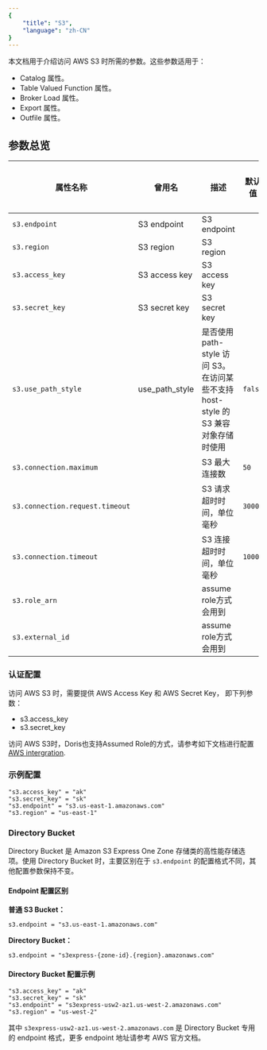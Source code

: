 ```yaml
---
{
    "title": "S3",
    "language": "zh-CN"
}
---
```


本文档用于介绍访问 AWS S3 时所需的参数。这些参数适用于：
- Catalog 属性。
- Table Valued Function 属性。
- Broker Load 属性。
- Export 属性。
- Outfile 属性。

## 参数总览

| 属性名称                     | 曾用名         | 描述                                           | 默认值        | 是否必须 |
|------------------------------|----------------|------------------------------------------------|--------------|----------|
| `s3.endpoint`                 | S3 endpoint    | S3 endpoint                                    |              | 是       |
| `s3.region`                   | S3 region      | S3 region                                      |              | 否       |
| `s3.access_key`               | S3 access key  | S3 access key                                  |              | 是       |
| `s3.secret_key`               | S3 secret key  | S3 secret key                                  |              | 是       |
| `s3.use_path_style`           | use_path_style | 是否使用 path-style 访问 S3。在访问某些不支持 host-style 的 S3 兼容对象存储时使用 | `false`      | 否       |
| `s3.connection.maximum`       |                | S3 最大连接数                                  | `50`         | 否       |
| `s3.connection.request.timeout` |                | S3 请求超时时间，单位毫秒                     | `3000`       | 否       |
| `s3.connection.timeout`       |                | S3 连接超时时间，单位毫秒                     | `1000`       | 否       |
| `s3.role_arn`       |                |   assume role方式会用到                   |        | 否       |
| `s3.external_id`       |                |   assume role方式会用到                   |        | 否       |

### 认证配置

访问 AWS S3 时，需要提供 AWS Access Key 和 AWS Secret Key， 即下列参数：
- s3.access_key
- s3.secret_key

访问 AWS S3时，Doris也支持Assumed Role的方式，请参考如下文档进行配置
[AWS intergration](../../admin-manual/auth/integrations/aws-authentication-and-authorization.md#assumed-role-authentication).


### 示例配置

```properties
"s3.access_key" = "ak"
"s3.secret_key" = "sk"
"s3.endpoint" = "s3.us-east-1.amazonaws.com"
"s3.region" = "us-east-1"
```

### Directory Bucket

Directory Bucket 是 Amazon S3 Express One Zone 存储类的高性能存储选项。使用 Directory Bucket 时，主要区别在于 `s3.endpoint` 的配置格式不同，其他配置参数保持不变。

#### Endpoint 配置区别

**普通 S3 Bucket：**
```
s3.endpoint = "s3.us-east-1.amazonaws.com"
```

**Directory Bucket：**
```
s3.endpoint = "s3express-{zone-id}.{region}.amazonaws.com"
```

#### Directory Bucket 配置示例

```properties
"s3.access_key" = "ak"
"s3.secret_key" = "sk"
"s3.endpoint" = "s3express-usw2-az1.us-west-2.amazonaws.com"
"s3.region" = "us-west-2"
```

其中 `s3express-usw2-az1.us-west-2.amazonaws.com` 是 Directory Bucket 专用的 endpoint 格式，更多 endpoint 地址请参考 AWS 官方文档。
